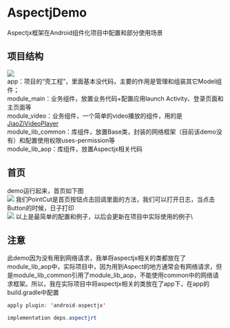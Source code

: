 
# AspectjDemo
Aspectjx框架在Android组件化项目中配置和部分使用场景
## 项目结构
![](https://github.com/himi4u/AspectjDemo/blob/master/pics/pic1.png)\
app：项目的“壳工程”，里面基本没代码，主要的作用是管理和组装其它Model组件；\
module_main：业务组件，放置业务代码+配置应用launch Activity、登录页面和主页面等\
module_video：业务组件，一个简单的video播放的组件，用的是[JiaoZiVideoPlayer](https://github.com/Jzvd/JiaoZiVideoPlayer)\
module_lib_common：库组件，放置Base类，封装的网络框架（目前该demo没有）和配置使用权限uses-permission等\
module_lib_aop：库组件，放置Aspectjx相关代码
## 首页
demo运行起来，首页如下图\
![](https://github.com/himi4u/AspectjDemo/blob/master/pics/pic2.png)
我们PointCut是首页按钮点击回调里面的方法，我们可以打开日志，当点击Button的时候，日子打印\
![](https://github.com/himi4u/AspectjDemo/blob/master/pics/pic3.png)
以上是最简单的配置和例子，以后会更新在项目中实际使用的例子\
## 注意
此demo因为没有用到网络请求，我单将aspectjx相关的类都放在了module_lib_aop中，实际项目中，因为用到Aspect的地方通常会有网络请求，但是module_lib_common引用了module_lib_aop，不能使用common中的网络请求框架。所以，我在实际项目中将aspectjx相关的类放在了app下，在app的build.gradle中配置

```java
apply plugin: 'android-aspectjx'

implementation deps.aspectjrt
```


